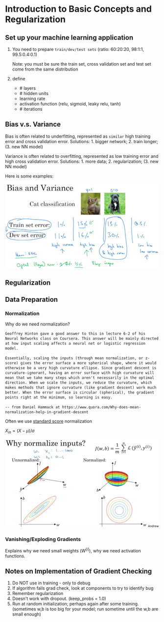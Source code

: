 # Introduction to Basic Concepts and Regularization

## Set up your machine learning application

1. You need to prepare `train/dev/test sets` (ratio: 60:20:20, 98:1:1, 99.5:0.4:0.1)

    Note: you must be sure the train set, cross validation set and test set come from the same distribution

2. define
    * \# layers
    * \# hidden units
    * learning rate
    * activation function (relu, sigmoid, leaky relu, tanh)
    * \# iterations

## Bias v.s. Variance

Bias is often related to underfitting, represented as `similar` high training error and cross validation error.  Solutions: 1. bigger network; 2. train longer; (3. new NN model)

Variance is often related to overfitting, represented as low training error and high cross validation error.  Solutions: 1. more data; 2. regularization; (3. new NN model)

Here is some examples:

![bias vs variance](img/bias_vs_variance.png)

## Regularization

## Data Preparation

### Normalization

Why do we need normalization?

    Geoffrey Hinton gave a good answer to this in lecture 6-2 of his Neural Networks class on Coursera. This answer will be mainly directed at how input scaling affects a neural net or logistic regression model.

    Essentially, scaling the inputs (through mean normalization, or z-score) gives the error surface a more spherical shape, where it would otherwise be a very high curvature ellipse. Since gradient descent is curvature-ignorant, having an error surface with high curvature will mean that we take many steps which aren't necessarily in the optimal direction. When we scale the inputs, we reduce the curvature, which makes methods that ignore curvature (like gradient descent) work much better. When the error surface is circular (spherical), the gradient points right at the minimum, so learning is easy.

    -- from Daniel Hammack at https://www.quora.com/Why-does-mean-normalization-help-in-gradient-descent

Often we use [standard score](https://en.wikipedia.org/wiki/Normalization_(statistics)) normalization

$X_{in} = (X-\mu)/\sigma$

![why normalize](img/why_normalize.png)

### Vanishing/Exploding Gradients

Explains why we need small weights ($W^{[i]}$), why we need activation functions.

## Notes on Implementation of Gradient Checking

1. Do NOT use in training - only to debug
2. If algorithm fails grad check, look at components to try to identify bug
3. Remember regularization
4. Doesn't work with dropout. (keep_probs = 1.0)
5. Run at random initialization; perhaps again after some training. (sometimes w,b is too big for your model; run sometime until the w,b are small enough)
